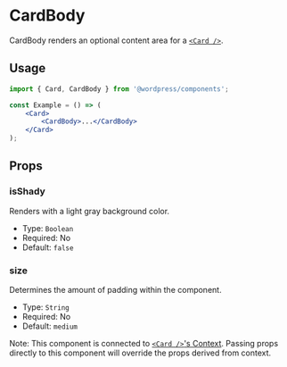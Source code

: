 # CardBody

CardBody renders an optional content area for a [`<Card />`](../).

## Usage

```jsx
import { Card, CardBody } from '@wordpress/components';

const Example = () => (
	<Card>
		<CardBody>...</CardBody>
	</Card>
);
```

## Props

### isShady

Renders with a light gray background color.

-   Type: `Boolean`
-   Required: No
-   Default: `false`

### size

Determines the amount of padding within the component.

-   Type: `String`
-   Required: No
-   Default: `medium`

Note: This component is connected to [`<Card />`'s Context](../README.md#context). Passing props directly to this component will override the props derived from context.
